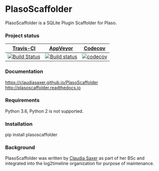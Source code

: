 # PlasoScaffolder
PlasoScaffolder is a SQLite Plugin Scaffolder for Plaso.

### Project status
[Travis-CI](https://travis-ci.org/) | [AppVeyor](https://ci.appveyor.com) | [Codecov](https://codecov.io/)
--- | --- | ---
[![Build Status](https://travis-ci.org/log2timeline/PlasoScaffolder.svg?branch=master)](https://travis-ci.org/log2timeline/PlasoScaffolder) | [![Build status](https://ci.appveyor.com/api/projects/status/bdd2caw07twol353?svg=true)](https://ci.appveyor.com/project/joachimmetz/plasoscaffolder) | [![codecov](https://codecov.io/gh/log2timeline/PlasoScaffolder/branch/master/graph/badge.svg)](https://codecov.io/gh/log2timeline/PlasoScaffolder)

### Documentation
https://claudiasaxer.github.io/PlasoScaffolder <br>
http://plasoscaffolder.readthedocs.io

### Requirements
Python 3.6, Python 2 is not supported.

### Installation
pip install plasoscaffolder

### Background
PlasoScaffolder was written by [Claudia Saxer](https://github.com/ClaudiaSaxer)
as part of her BSc and integrated into the log2timeline organization for
purpose of maintenance.
